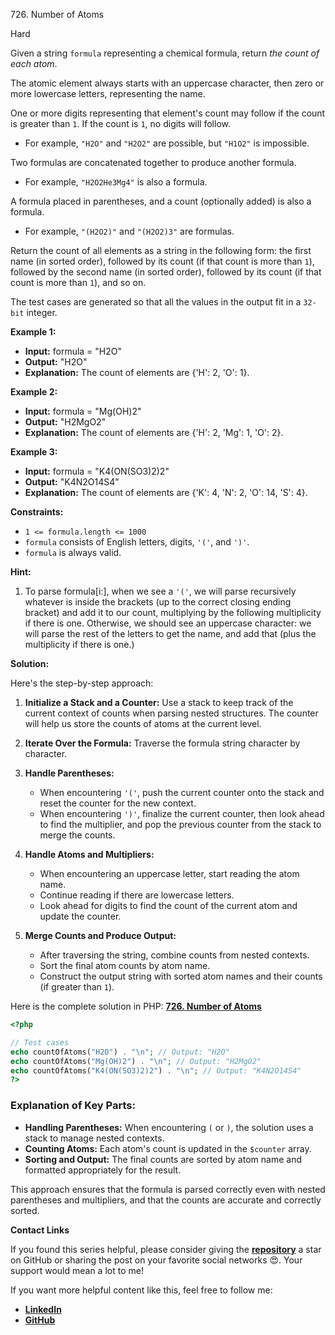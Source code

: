 726\. Number of Atoms

Hard

Given a string `formula` representing a chemical formula, return _the count of each atom_.

The atomic element always starts with an uppercase character, then zero or more lowercase letters, representing the name.

One or more digits representing that element's count may follow if the count is greater than `1`. If the count is `1`, no digits will follow.

- For example, `"H2O"` and `"H2O2"` are possible, but `"H1O2"` is impossible.

Two formulas are concatenated together to produce another formula.

- For example, `"H2O2He3Mg4"` is also a formula.

A formula placed in parentheses, and a count (optionally added) is also a formula.

- For example, `"(H2O2)"` and `"(H2O2)3"` are formulas.

Return the count of all elements as a string in the following form: the first name (in sorted order), followed by its count (if that count is more than `1`), followed by the second name (in sorted order), followed by its count (if that count is more than `1`), and so on.

The test cases are generated so that all the values in the output fit in a `32-bit` integer.

**Example 1:**

- **Input:** formula = "H2O"
- **Output:** "H2O"
- **Explanation:** The count of elements are {'H': 2, 'O': 1}.

**Example 2:**

- **Input:** formula = "Mg(OH)2"
- **Output:** "H2MgO2"
- **Explanation:** The count of elements are {'H': 2, 'Mg': 1, 'O': 2}.

**Example 3:**

- **Input:** formula = "K4(ON(SO3)2)2"
- **Output:** "K4N2O14S4"
- **Explanation:** The count of elements are {'K': 4, 'N': 2, 'O': 14, 'S': 4}.

**Constraints:**

- `1 <= formula.length <= 1000`
- `formula` consists of English letters, digits, `'('`, and `')'`.
- `formula` is always valid.

**Hint:**
1. To parse formula[i:], when we see a `'('`, we will parse recursively whatever is inside the brackets (up to the correct closing ending bracket) and add it to our count, multiplying by the following multiplicity if there is one. Otherwise, we should see an uppercase character: we will parse the rest of the letters to get the name, and add that (plus the multiplicity if there is one.)


**Solution:**

Here's the step-by-step approach:

1. **Initialize a Stack and a Counter:** Use a stack to keep track of the current context of counts when parsing nested structures. The counter will help us store the counts of atoms at the current level.

2. **Iterate Over the Formula:** Traverse the formula string character by character.

3. **Handle Parentheses:**
    - When encountering `'('`, push the current counter onto the stack and reset the counter for the new context.
    - When encountering `')'`, finalize the current counter, then look ahead to find the multiplier, and pop the previous counter from the stack to merge the counts.

4. **Handle Atoms and Multipliers:**
    - When encountering an uppercase letter, start reading the atom name.
    - Continue reading if there are lowercase letters.
    - Look ahead for digits to find the count of the current atom and update the counter.

5. **Merge Counts and Produce Output:**
    - After traversing the string, combine counts from nested contexts.
    - Sort the final atom counts by atom name.
    - Construct the output string with sorted atom names and their counts (if greater than `1`).

Here is the complete solution in PHP: **[726. Number of Atoms](https://github.com/mah-shamim/leet-code-in-php/tree/main/algorithms/000726-number-of-atoms/solution.php)**

```php
<?php

// Test cases
echo countOfAtoms("H2O") . "\n"; // Output: "H2O"
echo countOfAtoms("Mg(OH)2") . "\n"; // Output: "H2MgO2"
echo countOfAtoms("K4(ON(SO3)2)2") . "\n"; // Output: "K4N2O14S4"
?>
```

### Explanation of Key Parts:
- **Handling Parentheses:** When encountering `(` or `)`, the solution uses a stack to manage nested contexts.
- **Counting Atoms:** Each atom's count is updated in the `$counter` array.
- **Sorting and Output:** The final counts are sorted by atom name and formatted appropriately for the result.

This approach ensures that the formula is parsed correctly even with nested parentheses and multipliers, and that the counts are accurate and correctly sorted.


**Contact Links**

If you found this series helpful, please consider giving the **[repository](https://github.com/mah-shamim/leet-code-in-php)** a star on GitHub or sharing the post on your favorite social networks 😍. Your support would mean a lot to me!

If you want more helpful content like this, feel free to follow me:

- **[LinkedIn](https://www.linkedin.com/in/arifulhaque/)**
- **[GitHub](https://github.com/mah-shamim)**

